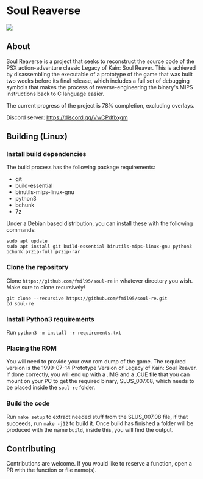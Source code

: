 # Soul Reaverse

<img src="https://i.imgur.com/RTQyAu8.png"/>

## About

Soul Reaverse is a project that seeks to reconstruct the source code of the PSX action-adventure classic Legacy of Kain: Soul Reaver. This is achieved by disassembling the executable of a prototype of the game that was built two weeks before its final release, which includes a full set of debugging symbols that makes the process of reverse-engineering the binary's MIPS instructions back to C language easier.

The current progress of the project is 78% completion, excluding overlays.

Discord server: https://discord.gg/VwCPdfbxgm

## Building (Linux)

### Install build dependencies
The build process has the following package requirements:
- git
- build-essential
- binutils-mips-linux-gnu
- python3
- bchunk
- 7z

Under a Debian based distribution, you can install these with the following commands:
```
sudo apt update
sudo apt install git build-essential binutils-mips-linux-gnu python3 bchunk p7zip-full p7zip-rar
```

### Clone the repository
Clone `https://github.com/fmil95/soul-re` in whatever directory you wish. Make sure to clone recursively!
```
git clone --recursive https://github.com/fmil95/soul-re.git
cd soul-re
```

### Install Python3 requirements
Run `python3 -m install -r requirements.txt`

### Placing the ROM
You will need to provide your own rom dump of the game. The required version is the 1999-07-14 Prototype Version of Legacy of Kain: Soul Reaver.
If done correctly, you will end up with a .IMG and a .CUE file that you can mount on your PC to get the required binary, SLUS_007.08, which needs to be placed inside the `soul-re` folder.

### Build the code
Run `make setup` to extract needed stuff from the SLUS_007.08 file, if that succeeds, run `make -j12` to build it.
Once build has finished a folder will be produced with the name `build`, inside this, you will find the output.

## Contributing
Contributions are welcome. If you would like to reserve a function, open a PR with the function or file name(s).
